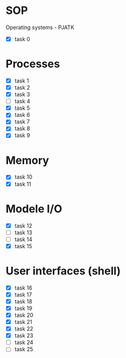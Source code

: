 # SOP
Operating systems - PJATK
- [x] task  0
# Processes
- [x] task  1
- [x] task  2
- [x] task  3
- [ ] task  4
- [x] task  5
- [x] task  6
- [x] task  7
- [x] task  8
- [x] task  9
# Memory
- [x] task  10
- [x] task  11
# Modele I/O
- [x] task  12
- [ ] task  13
- [ ] task  14
- [X] task  15
# User interfaces (shell)
- [x] task  16
- [x] task  17
- [x] task  18
- [x] task  19
- [x] task  20
- [x] task  21
- [x] task  22
- [x] task  23
- [ ] task  24
- [ ] task  25
